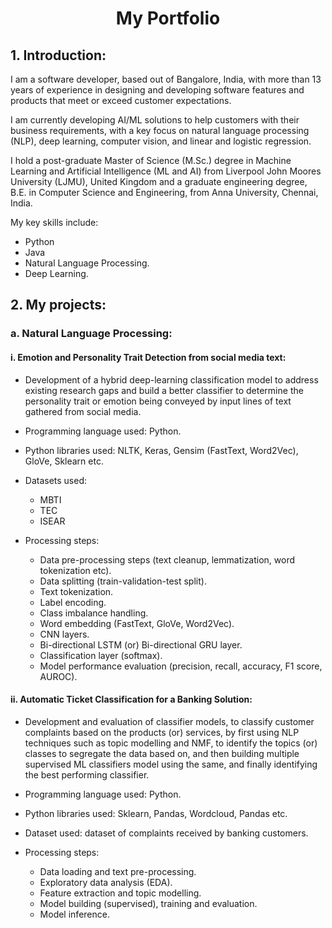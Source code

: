 # <div style="text-align: center;"> My Portfolio </div>

## **1. Introduction:**
I am a software developer, based out of Bangalore, India, with more than 13 years of experience in designing and developing software features and products that meet or exceed customer expectations.


I am currently developing AI/ML solutions to help customers with their business requirements, with a key focus on natural language processing (NLP), deep learning, computer vision, and linear and logistic regression.

I hold a post-graduate Master of Science (M.Sc.) degree in Machine Learning and Artificial Intelligence (ML and AI) from Liverpool John Moores University (LJMU), United Kingdom and a graduate engineering degree, B.E. in Computer Science and Engineering, from Anna University, Chennai, India.

My key skills include:
* Python
* Java
* Natural Language Processing.
* Deep Learning.

## **2. My projects:**

### **a. Natural Language Processing:**

#### **i.	Emotion and Personality Trait Detection from social media text:**

* Development of a hybrid deep-learning classification model to address existing research gaps and build a better classifier to determine the personality trait or emotion being conveyed by input lines of text gathered from social media.

* Programming language used: Python.

* Python libraries used: NLTK, Keras, Gensim (FastText, Word2Vec), GloVe, Sklearn etc.

* Datasets used:
    * MBTI
    * TEC
    * ISEAR

* Processing steps:
    * Data pre-processing steps (text cleanup, lemmatization, word tokenization etc).
    * Data splitting (train-validation-test split).
    * Text tokenization.
    * Label encoding.
    * Class imbalance handling.
    * Word embedding (FastText, GloVe,  Word2Vec).
    * CNN layers.
    * Bi-directional LSTM (or) Bi-directional GRU layer.
    * Classification layer (softmax).
    * Model performance evaluation (precision, recall, accuracy, F1 score, AUROC).


#### **ii.	Automatic Ticket Classification for a Banking Solution:**

* Development and evaluation of classifier models, to classify customer complaints based on the products (or) services, by first using NLP techniques such as topic modelling and NMF, to identify the topics (or) classes to segregate the data based on, and then building multiple supervised ML classifiers model using the same, and finally identifying the best performing classifier.
  
* Programming language used: Python.
  
* Python libraries used: Sklearn, Pandas, Wordcloud, Pandas etc.

* Dataset used: dataset of complaints received by banking customers.
  
* Processing steps:
    * Data loading and text pre-processing.
    * Exploratory data analysis (EDA).
    * Feature extraction and topic modelling.
    * Model building (supervised), training and evaluation.
    * Model inference.
